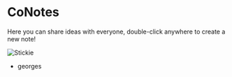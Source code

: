 # CoNotes

Here you can share ideas with everyone, double-click anywhere to create a new note!

![Stickie](https://github.com/bolta22/conotes/assets/166522212/47f2f0ff-94ce-444d-aef2-b4783285ee55)

- georges
